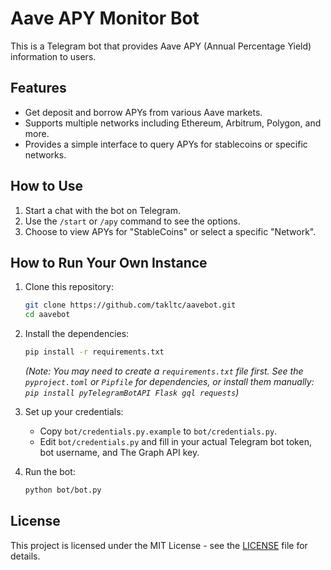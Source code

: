 # Aave APY Monitor Bot

This is a Telegram bot that provides Aave APY (Annual Percentage Yield) information to users.

## Features

-   Get deposit and borrow APYs from various Aave markets.
-   Supports multiple networks including Ethereum, Arbitrum, Polygon, and more.
-   Provides a simple interface to query APYs for stablecoins or specific networks.

## How to Use

1.  Start a chat with the bot on Telegram.
2.  Use the `/start` or `/apy` command to see the options.
3.  Choose to view APYs for "StableCoins" or select a specific "Network".

## How to Run Your Own Instance

1.  Clone this repository:
    ```bash
    git clone https://github.com/takltc/aavebot.git
    cd aavebot
    ```

2.  Install the dependencies:
    ```bash
    pip install -r requirements.txt
    ```
    *(Note: You may need to create a `requirements.txt` file first. See the `pyproject.toml` or `Pipfile` for dependencies, or install them manually: `pip install pyTelegramBotAPI Flask gql requests`)*

3.  Set up your credentials:
    -   Copy `bot/credentials.py.example` to `bot/credentials.py`.
    -   Edit `bot/credentials.py` and fill in your actual Telegram bot token, bot username, and The Graph API key.

4.  Run the bot:
    ```bash
    python bot/bot.py
    ```

## License

This project is licensed under the MIT License - see the [LICENSE](LICENSE) file for details.
